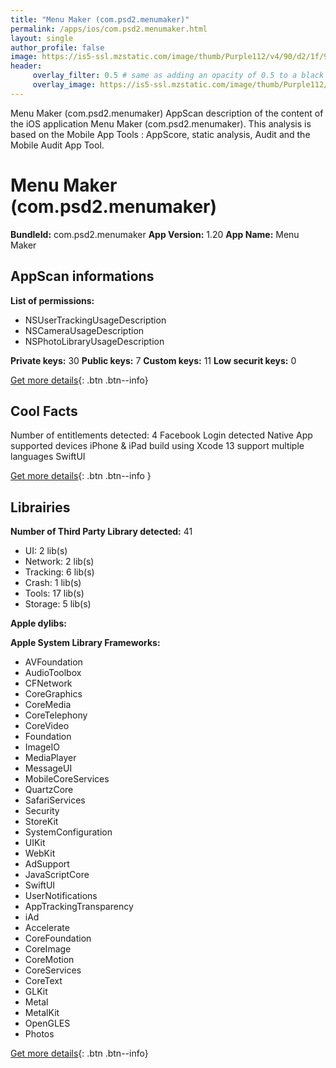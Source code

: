 ```yaml
---
title: "Menu Maker (com.psd2.menumaker)"
permalink: /apps/ios/com.psd2.menumaker.html
layout: single
author_profile: false
image: https://is5-ssl.mzstatic.com/image/thumb/Purple112/v4/90/d2/1f/90d21fec-ac8d-c1dd-672a-889a0d8f5907/AppIcon-0-1x_U007emarketing-0-7-0-85-220.png/512x512bb.jpg
header: 
     overlay_filter: 0.5 # same as adding an opacity of 0.5 to a black background
     overlay_image: https://is5-ssl.mzstatic.com/image/thumb/Purple112/v4/90/d2/1f/90d21fec-ac8d-c1dd-672a-889a0d8f5907/AppIcon-0-1x_U007emarketing-0-7-0-85-220.png/512x512bb.jpg
---
```

Menu Maker (com.psd2.menumaker) AppScan description of the content of the iOS application Menu Maker (com.psd2.menumaker). This analysis is based on the Mobile App Tools : AppScore, static analysis, Audit and the Mobile Audit App Tool.

# Menu Maker (com.psd2.menumaker)

**BundleId:** com.psd2.menumaker
**App Version:** 1.20
**App Name:** Menu Maker


## AppScan informations 

**List of permissions:** 
- NSUserTrackingUsageDescription
- NSCameraUsageDescription
- NSPhotoLibraryUsageDescription
  
  
**Private keys:** 30
**Public keys:** 7
**Custom keys:** 11
**Low securit keys:** 0
  
[Get more details](/pricing.html){: .btn .btn--info}

## Cool Facts

Number of entitlements detected: 4
Facebook Login detected
Native App
supported devices iPhone & iPad
build using Xcode 13
support multiple languages
SwiftUI
  
[Get more details](/pricing.html){: .btn .btn--info }

## Librairies 
**Number of Third Party Library detected:** 41
- UI: 2 lib(s)
- Network: 2 lib(s)
- Tracking: 6 lib(s)
- Crash: 1 lib(s)
- Tools: 17 lib(s)
- Storage: 5 lib(s)


**Apple dylibs:**


**Apple System Library Frameworks:**
- AVFoundation
- AudioToolbox
- CFNetwork
- CoreGraphics
- CoreMedia
- CoreTelephony
- CoreVideo
- Foundation
- ImageIO
- MediaPlayer
- MessageUI
- MobileCoreServices
- QuartzCore
- SafariServices
- Security
- StoreKit
- SystemConfiguration
- UIKit
- WebKit
- AdSupport
- JavaScriptCore
- SwiftUI
- UserNotifications
- AppTrackingTransparency
- iAd
- Accelerate
- CoreFoundation
- CoreImage
- CoreMotion
- CoreServices
- CoreText
- GLKit
- Metal
- MetalKit
- OpenGLES
- Photos


  
[Get more details](/pricing.html){: .btn .btn--info}

